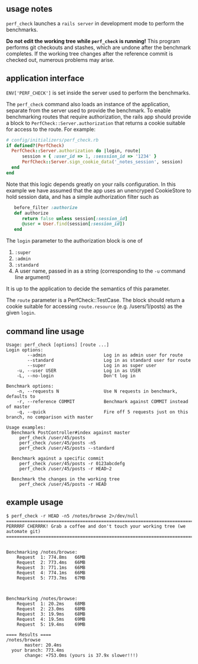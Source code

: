 ## usage notes

`perf_check` launches a `rails server` in development mode to perform the benchmarks.

**Do not edit the working tree while `perf_check` is running!** This program performs git checkouts and stashes, which are undone after the benchmark completes. If the working tree changes after the reference commit is checked out, numerous problems may arise.

## application interface
`ENV['PERF_CHECK']` is set inside the server used to perform the benchmarks.

The `perf_check` command also loads an instance of the application, separate from the server used to provide the benchmark. To enable benchmarking routes that require authorization, the rails app should provide a block to `PerfCheck::Server.authorization` that returns a cookie suitable for access to the route. For example:

```Ruby
# config/initializers/perf_check.rb
if defined?(PerfCheck)
  PerfCheck::Server.authorization do |login, route|
      session = { :user_id => 1, :sesssion_id => '1234' }
      PerfCheck::Server.sign_cookie_data('_notes_session', session)
  end
end
```

Note that this logic depends greatly on your rails configuration. In this example we have assumed that the app uses an unencryped CookieStore to hold session data, and has a simple authorization filter such as

```Ruby
   before_filter :authorize
   def authorize
      return false unless session[:session_id]
      @user = User.find(session[:session_id])
   end
```

The `login` parameter to the authorization block is one of

  1. `:super`
  2. `:admin`
  3. `:standard`
  4. A user name, passed in as a string (corresponding to the `-u` command line argument)

It is up to the application to decide the semantics of this parameter.

The `route` parameter is a PerfCheck::TestCase. The block should return a cookie suitable for accessing `route.resource` (e.g. /users/1/posts) as the given `login`.

## command line usage
    Usage: perf_check [options] [route ...]
    Login options:
            --admin                      Log in as admin user for route
            --standard                   Log in as standard user for route
            --super                      Log in as super user
        -u, --user USER                  Log in as USER
        -L, --no-login                   Don't log in

    Benchmark options:
        -n, --requests N                 Use N requests in benchmark, defaults to
        -r, --reference COMMIT           Benchmark against COMMIT instead of master
        -q, --quick                      Fire off 5 requests just on this branch, no comparison with master

    Usage examples:
      Benchmark PostController#index against master
         perf_check /user/45/posts
         perf_check /user/45/posts -n5
         perf_check /user/45/posts --standard

      Benchmark against a specific commit
         perf_check /user/45/posts -r 0123abcdefg
         perf_check /user/45/posts -r HEAD~2

      Benchmark the changes in the working tree
         perf_check /user/45/posts -r HEAD

## example usage
```
$ perf_check -r HEAD -n5 /notes/browse 2>/dev/null
=============================================================================
PERRRRF CHERRRK! Grab a coffee and don't touch your working tree (we automate git)
=============================================================================


Benchmarking /notes/browse:
	Request  1: 774.8ms	  66MB
	Request  2: 773.4ms	  66MB
	Request  3: 771.1ms	  66MB
	Request  4: 774.1ms	  66MB
	Request  5: 773.7ms	  67MB



Benchmarking /notes/browse:
	Request  1: 20.2ms	  68MB
	Request  2: 23.0ms	  68MB
	Request  3: 19.9ms	  68MB
	Request  4: 19.5ms	  69MB
	Request  5: 19.4ms	  69MB

==== Results ====
/notes/browse
       master: 20.4ms
  your branch: 773.4ms
       change: +753.0ms (yours is 37.9x slower!!!)
```

